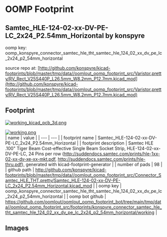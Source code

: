 # OOMP Footprint  
## Samtec_HLE-124-02-xx-DV-PE-LC_2x24_P2.54mm_Horizontal  by konspyre  
  
oomp key: oomp_konspyre_connector_samtec_hle_tht_samtec_hle_124_02_xx_dv_pe_lc_2x24_p2_54mm_horizontal  
  
source repo at: [http://github.com/konspyre/kicad-footprints/blob/master/tmp/data//oomlout_oomp_footprint_src/Varistor.pretty/RV_Rect_V25S440P_L26.5mm_W8.2mm_P12.7mm.kicad_mod](http://github.com/konspyre/kicad-footprints/blob/master/tmp/data//oomlout_oomp_footprint_src/Varistor.pretty/RV_Rect_V25S440P_L26.5mm_W8.2mm_P12.7mm.kicad_mod)  
## Footprint  
  
[![working_kicad_pcb_3d.png](working_kicad_pcb_3d_600.png)](working_kicad_pcb_3d.png)  
  
[![working.png](working_600.png)](working.png)  
| name | value | 
| --- | --- | 
| footprint name | Samtec_HLE-124-02-xx-DV-PE-LC_2x24_P2.54mm_Horizontal | 
| footprint description | Samtec HLE .100" Tiger Beam Cost-effective Single Beam Socket Strip, HLE-124-02-xx-DV-PE-LC, 24 Pins per row (http://suddendocs.samtec.com/prints/hle-1xx-02-xx-dv-xe-xx-mkt.pdf, http://suddendocs.samtec.com/prints/hle-thru.pdf), generated with kicad-footprint-generator | 
| number of pads | 98 | 
| github path | http://github.com/konspyre/kicad-footprints/blob/master/tmp/data//oomlout_oomp_footprint_src/Connector_Samtec_HLE_THT.pretty/Samtec_HLE-124-02-xx-DV-PE-LC_2x24_P2.54mm_Horizontal.kicad_mod | 
| oomp key | oomp_konspyre_connector_samtec_hle_tht_samtec_hle_124_02_xx_dv_pe_lc_2x24_p2_54mm_horizontal | 
| oomp bot github | https://github.com/oomlout/oomlout_oomp_footprint_bot/tree/main/tmp/data//oomlout_oomp_footprint_src/footprints/konspyre_connector_samtec_hle_tht_samtec_hle_124_02_xx_dv_pe_lc_2x24_p2_54mm_horizontal/working | 
## Images  
